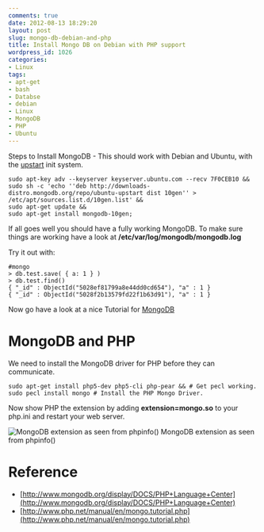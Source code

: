 ```yaml
---
comments: true
date: 2012-08-13 18:29:20
layout: post
slug: mongo-db-debian-and-php
title: Install Mongo DB on Debian with PHP support
wordpress_id: 1026
categories:
- Linux
tags:
- apt-get
- bash
- Databse
- debian
- Linux
- MongoDB
- PHP
- Ubuntu
---
```


Steps to Install MongoDB - This should work with Debian and Ubuntu, with the [upstart](http://en.wikipedia.org/wiki/Upstart) init system.

    
    sudo apt-key adv --keyserver keyserver.ubuntu.com --recv 7F0CEB10 &&
    sudo sh -c 'echo ''deb http://downloads-distro.mongodb.org/repo/ubuntu-upstart dist 10gen'' > /etc/apt/sources.list.d/10gen.list' &&
    sudo apt-get update &&
    sudo apt-get install mongodb-10gen;


If all goes well you should have a fully working MongoDB. To make sure things are working have a look at **/etc/var/log/mongodb/mongodb.log**

Try it out with:

    
    #mongo
    > db.test.save( { a: 1 } )
    > db.test.find()
    { "_id" : ObjectId("5028ef81799a8e44dd0cd654"), "a" : 1 }
    { "_id" : ObjectId("5028f2b13579fd22f1b63d91"), "a" : 1 }


Now go have a look at a nice Tutorial for [MongoDB](http://www.mongodb.org/display/DOCS/Tutorial/)


# MongoDB and PHP


We need to install the MongoDB driver for PHP before they can communicate.

    
    sudo apt-get install php5-dev php5-cli php-pear && # Get pecl working.
    sudo pecl install mongo # Install the PHP Mongo Driver.


Now show PHP the extension by adding **extension=mongo.so** to your php.ini and restart your web server.

![MongoDB extension as seen from phpinfo()](http://nationpigeon.com/wp-content/uploads/2012/08/MongoPHP.jpg) MongoDB extension as seen from phpinfo()


# Reference
- [http://www.mongodb.org/display/DOCS/PHP+Language+Center](http://www.mongodb.org/display/DOCS/PHP+Language+Center)
- [http://www.php.net/manual/en/mongo.tutorial.php](http://www.php.net/manual/en/mongo.tutorial.php)
